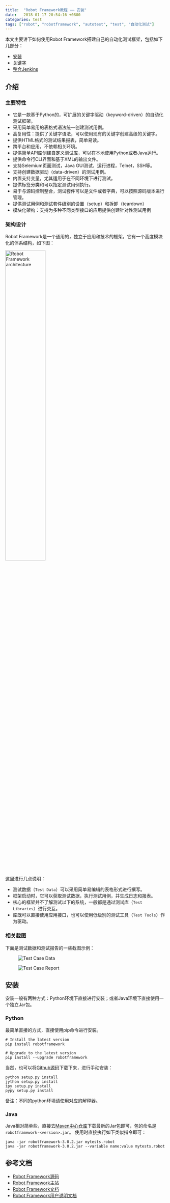 ```yaml
---
title:  "Robot Framework教程 —— 安装"
date:   2018-01-17 20:54:16 +0800
categories: test
tags: ["robot", "robotframework", "autotest", "test", "自动化测试"]
---
```


本文主要讲下如何使用Robot Framework搭建自己的自动化测试框架，包括如下几部分：
- [安装](/test/robot-framework-tutorial-installation "安装")
- [关键字](/test/robot-framework-tutorial-keywords "关键字")
- [整合Jenkins](/test/robot-framework-tutorial-integration-jenkins "整合Jenkins")


## 介绍

### 主要特性
- 它是一款基于Python的，可扩展的关键字驱动（keyword-driven）的自动化测试框架。
- 采用简单易用的表格式语法统一创建测试用例。
- 高复用性：提供了关键字语法，可以使用现有的关键字创建高级的关键字。
- 提供HTML格式的测试结果报表，简单易读。
- 跨平台和应用，不依赖相关环境。
- 提供简单API库创建自定义测试库，可以在本地使用Python或者Java运行。
- 提供命令行CLI界面和基于XML的输出文件。
- 支持Selemium页面测试，Java GUI测试，运行进程，Telnet，SSH等。
- 支持创建数据驱动（data-driven）的测试用例。
- 内置支持变量，尤其适用于在不同环境下进行测试。
- 提供标签分类和可以指定测试用例执行。
- 易于与源码控制整合，测试套件可以是文件或者字典，可以按照源码版本进行管理。
- 提供测试用例和测试套件级别的设置（setup）和拆卸（teardown）
- 模块化架构：支持为多种不同类型接口的应用提供创建针对性测试用例

### 架构设计
Robot Framework是一个通用的，独立于应用和技术的框架。它有一个高度模块化的体系结构，如下图：

<img src="{{ '/assets/images/robot-framework/architecture.jpg' }} " alt="Robot Framework architecture" width="50%"/>

这里进行几点说明：
- 测试数据（`Test Data`）可以采用简单易编辑的表格形式进行撰写。
- 框架启动时，它可以获取测试数据，执行测试用例，并生成日志和报表。
- 核心的框架并不了解测试以下的系统，一般都是通过测试库（`Test Libraries`）进行交互。
- 库既可以直接使用应用接口，也可以使用低级别的测试工具（`Test Tools`）作为驱动。

### 相关截图
下面是测试数据和测试报告的一些截图示例：

<figure>
  <img src="{{ '/assets/images/robot-framework/test-case-data.jpg' }}" alt="Test Case Data"/>
</figure>

<figure>
  <img src="{{ '/assets/images/robot-framework/test-case-report.jpg' }}" alt="Test Case Report"/>
</figure>

## 安装
安装一般有两种方式：Python环境下直接进行安装；或者Java环境下直接使用一个独立Jar包。

### Python
最简单直接的方式，直接使用pip命令进行安装。
```shell
# Install the latest version
pip install robotframework

# Upgrade to the latest version
pip install --upgrade robotframework
```

当然，也可以将[Github源码](https://github.com/robotframework/robotframework)下载下来，进行手动安装：
```shell
python setup.py install
jython setup.py install
ipy setup.py install
pypy setup.py install
```
备注：不同的python环境请使用对应的解释器。


### Java
Java相对简单些，直接去[Maven中心仓库](http://search.maven.org/#search%7Cga%7C1%7Ca%3Arobotframework)下载最新的Jar包即可，包的命名是`robotframework-<version>.jar`。
使用时直接执行如下类似指令即可：
```shell
java -jar robotframework-3.0.2.jar mytests.robot
java -jar robotframework-3.0.2.jar --variable name:value mytests.robot
```

## 参考文档
- [Robot Framework源码](https://github.com/robotframework/robotframework)
- [Robot Framework主站](http://robotframework.org/)
- [Robot Framework文档](http://robotframework.org/robotframework/)
- [Robot Framework用户说明文档](http://robotframework.org/robotframework/latest/RobotFrameworkUserGuide.html)
